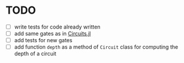 # TODO

- [ ] write tests for code already written
- [ ] add same gates as in [Circuits.jl](https://github.com/qperfect-io/Circuits.jl.git)
- [ ] add tests for new gates
- [ ] add function `depth` as a method of `Circuit` class for computing the depth of a circuit
